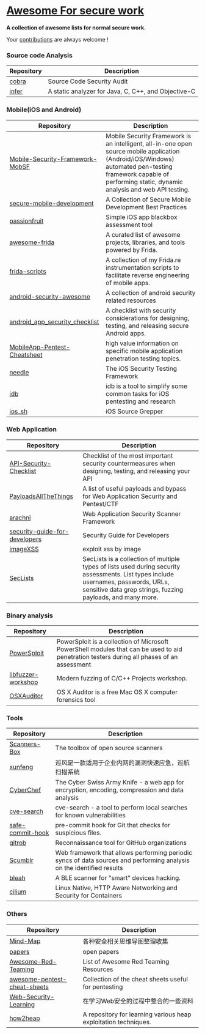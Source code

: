# [Awesome For secure work](https://github.com/dleyanlin/awesome-secure-work)

**A collection of awesome lists for normal secure work.**

Your [contributions](contributing.md) are always welcome !

### Source code Analysis

Repository | Description
---- | ----
[cobra](https://github.com/dleyanlin/cobra) | Source Code Security Audit 
[infer](https://github.com/facebook/infer) | A static analyzer for Java, C, C++, and Objective-C

### Mobile(iOS and Android)

Repository | Description
---- | ----
[Mobile-Security-Framework-MobSF](https://github.com/MobSF/Mobile-Security-Framework-MobSF) | Mobile Security Framework is an intelligent, all-in-one open source mobile application (Android/iOS/Windows) automated pen-testing framework capable of performing static, dynamic analysis and web API testing.
[secure-mobile-development](https://github.com/nowsecure/secure-mobile-development) | A Collection of Secure Mobile Development Best Practices
[passionfruit](https://github.com/chaitin/passionfruit) | Simple iOS app blackbox assessment tool
[awesome-frida](https://github.com/dleyanlin/awesome-frida) | A curated list of awesome projects, libraries, and tools powered by Frida.
[frida-scripts](https://github.com/0xdea/frida-scripts)|A collection of my Frida.re instrumentation scripts to facilitate reverse engineering of mobile apps.
[android-security-awesome](https://github.com/dleyanlin/android-security-awesome) | A collection of android security related resources
[android_app_security_checklist](https://github.com/b-mueller/android_app_security_checklist) | A checklist with security considerations for designing, testing, and releasing secure Android apps.
[MobileApp-Pentest-Cheatsheet](https://github.com/tanprathan/MobileApp-Pentest-Cheatsheet)|high value information on specific mobile application penetration testing topics.
[needle](https://github.com/mwrlabs/needle)|The iOS Security Testing Framework 
[idb](https://github.com/dmayer/idb)|idb is a tool to simplify some common tasks for iOS pentesting and research
[ios_sh](https://github.com/jhaddix/ios_sh)|iOS Source Grepper

### Web Application

Repository | Description
---- | ----
[API-Security-Checklist](https://github.com/shieldfy/API-Security-Checklist) | Checklist of the most important security countermeasures when designing, testing, and releasing your API
[PayloadsAllTheThings](https://github.com/swisskyrepo/PayloadsAllTheThings) | A list of useful payloads and bypass for Web Application Security and Pentest/CTF
[arachni](https://github.com/Arachni/arachni)|Web Application Security Scanner Framework
[security-guide-for-developers](https://github.com/FallibleInc/security-guide-for-developers)|Security Guide for Developers 
[imageXSS](https://github.com/dleyanlin/imageXSS)|exploit xss by image
[SecLists](https://github.com/danielmiessler/SecLists)|SecLists is a collection of multiple types of lists used during security assessments. List types include usernames, passwords, URLs, sensitive data grep strings, fuzzing payloads, and many more. 


### Binary analysis
Repository | Description
---- | ----
[PowerSploit](https://github.com/PowerShellMafia/PowerSploit) | PowerSploit is a collection of Microsoft PowerShell modules that can be used to aid penetration testers during all phases of an assessment
[libfuzzer-workshop](https://github.com/Dor1s/libfuzzer-workshop)|Modern fuzzing of C/C++ Projects workshop.
[OSXAuditor](https://github.com/jipegit/OSXAuditor)|OS X Auditor is a free Mac OS X computer forensics tool

### Tools
Repository | Description
---- | ----
[Scanners-Box](https://github.com/We5ter/Scanners-Box) | The toolbox of open source scanners
[xunfeng](https://github.com/ysrc/xunfeng)|巡风是一款适用于企业内网的漏洞快速应急，巡航扫描系统
[CyberChef](https://github.com/gchq/CyberChef)|The Cyber Swiss Army Knife - a web app for encryption, encoding, compression and data analysis
[cve-search](https://github.com/cve-search/cve-search)|cve-search - a tool to perform local searches for known vulnerabilities
[safe-commit-hook](https://github.com/dleyanlin/safe-commit-hook)|pre-commit hook for Git that checks for suspicious files.
[gitrob](https://github.com/michenriksen/gitrob)|Reconnaissance tool for GitHub organizations
[Scumblr](https://github.com/Netflix/Scumblr)|Web framework that allows performing periodic syncs of data sources and performing analysis on the identified results
[bleah](https://github.com/evilsocket/bleah)|A BLE scanner for "smart" devices hacking.
[cilium](https://github.com/cilium/cilium)|Linux Native, HTTP Aware Networking and Security for Containers


### Others
Repository | Description
---- | ----
[Mind-Map](https://github.com/phith0n/Mind-Map)|各种安全相关思维导图整理收集
[papers](https://github.com/evilcos/papers)|open papers
[Awesome-Red-Teaming](https://github.com/yeyintminthuhtut/Awesome-Red-Teaming)|List of Awesome Red Teaming Resources
[awesome-pentest-cheat-sheets](https://github.com/coreb1t/awesome-pentest-cheat-sheets)|Collection of the cheat sheets useful for pentesting
[Web-Security-Learning](https://github.com/CHYbeta/Web-Security-Learning)|在学习Web安全的过程中整合的一些资料
[how2heap](https://github.com/shellphish/how2heap)|A repository for learning various heap exploitation techniques.
